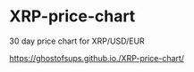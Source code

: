 # XRP-price-chart
30 day price chart for XRP/USD/EUR

https://ghostofsups.github.io./XRP-price-chart/
